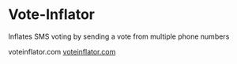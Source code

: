 Vote-Inflator
=============

Inflates SMS voting by sending a vote from multiple phone numbers

voteinflator.com
[voteinflator.com](http://jcu.lv/13SbEOF)
